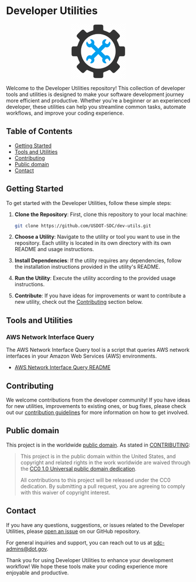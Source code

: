 # Developer Utilities
<p align="center">
    <img src="dev-utils-logo.png" alt="logo" width="150"/>
</p>

Welcome to the Developer Utilities repository! This collection of developer tools and utilities is designed to make your software development journey more efficient and productive. Whether you're a beginner or an experienced developer, these utilities can help you streamline common tasks, automate workflows, and improve your coding experience.

## Table of Contents

- [Getting Started](#getting-started)
- [Tools and Utilities](#tools-and-utilities)
- [Contributing](#contributing)
- [Public domain](#public-domain)
- [Contact](#contact)

## Getting Started

To get started with the Developer Utilities, follow these simple steps:

1. **Clone the Repository**: First, clone this repository to your local machine:

   ```bash
   git clone https://github.com/USDOT-SDC/dev-utils.git
   ```

2. **Choose a Utility**: Navigate to the utility or tool you want to use in the repository. Each utility is located in its own directory with its own README and usage instructions.

3. **Install Dependencies**: If the utility requires any dependencies, follow the installation instructions provided in the utility's README.

4. **Run the Utility**: Execute the utility according to the provided usage instructions.

5. **Contribute**: If you have ideas for improvements or want to contribute a new utility, check out the [Contributing](#contributing) section below.

## Tools and Utilities

### AWS Network Interface Query

The AWS Network Interface Query tool is a script that queries AWS network interfaces in your Amazon Web Services (AWS) environments.

- [AWS Network Interface Query README](aws-net-if-query/README.md)

## Contributing

We welcome contributions from the developer community! If you have ideas for new utilities, improvements to existing ones, or bug fixes, please check out our [contribution guidelines](CONTRIBUTING.md) for more information on how to get involved.

## Public domain
This project is in the worldwide [public domain](LICENSE.md). As stated in [CONTRIBUTING](CONTRIBUTING.md):

> This project is in the public domain within the United States, and copyright and related rights in the work worldwide are waived through the [CC0 1.0 Universal public domain dedication](https://creativecommons.org/publicdomain/zero/1.0/).
>
> All contributions to this project will be released under the CC0 dedication. By submitting a pull request, you are agreeing to comply with this waiver of copyright interest.

## Contact

If you have any questions, suggestions, or issues related to the Developer Utilities, please [open an issue](https://github.com/USDOT-SDC/dev-utils/issues) on our GitHub repository.

For general inquiries and support, you can reach out to us at [sdc-admins@dot.gov](mailto:sdc-admins@dot.gov).

Thank you for using Developer Utilities to enhance your development workflow! We hope these tools make your coding experience more enjoyable and productive.
